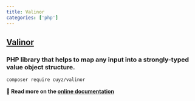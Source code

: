 ```yaml
---
title: Valinor
categories: ['php']
---
```

## [Valinor](https://github.com/CuyZ/Valinor)

### PHP library that helps to map any input into a strongly-typed value object structure.


```bash
composer require cuyz/valinor
```

**📔 Read more on the [online documentation](https://valinor.cuyz.io)**
